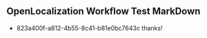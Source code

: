 ## OpenLocalization Workflow Test MarkDown
* 823a400f-a812-4b55-8c41-b81e0bc7643c thanks!

<!--HONumber=Aug16_HO4-->


